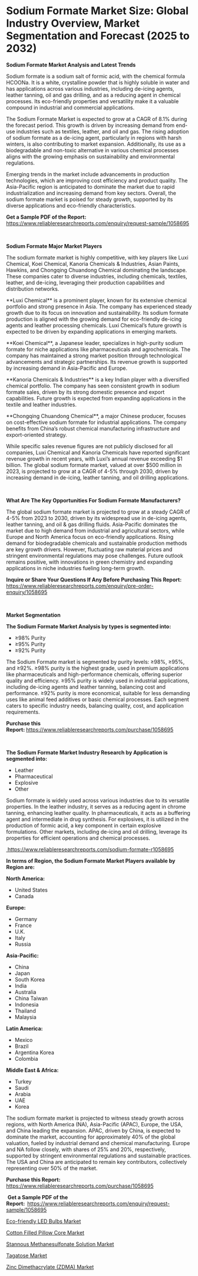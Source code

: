 <p><h1>Sodium Formate Market Size: Global Industry Overview, Market Segmentation and Forecast (2025 to 2032)</h1></p><p><strong>Sodium Formate Market Analysis and Latest Trends</strong></p>
<p><p>Sodium formate is a sodium salt of formic acid, with the chemical formula HCOONa. It is a white, crystalline powder that is highly soluble in water and has applications across various industries, including de-icing agents, leather tanning, oil and gas drilling, and as a reducing agent in chemical processes. Its eco-friendly properties and versatility make it a valuable compound in industrial and commercial applications.</p><p>The Sodium Formate Market is expected to grow at a CAGR of 8.1% during the forecast period. This growth is driven by increasing demand from end-use industries such as textiles, leather, and oil and gas. The rising adoption of sodium formate as a de-icing agent, particularly in regions with harsh winters, is also contributing to market expansion. Additionally, its use as a biodegradable and non-toxic alternative in various chemical processes aligns with the growing emphasis on sustainability and environmental regulations.</p><p>Emerging trends in the market include advancements in production technologies, which are improving cost efficiency and product quality. The Asia-Pacific region is anticipated to dominate the market due to rapid industrialization and increasing demand from key sectors. Overall, the sodium formate market is poised for steady growth, supported by its diverse applications and eco-friendly characteristics.</p></p>
<p><strong>Get a Sample PDF of the Report:&nbsp;</strong> <a href="https://www.reliableresearchreports.com/enquiry/request-sample/1058695?utm_campaign=16&utm_medium=2&utm_source=Github&utm_content=ia&utm_term=26012025&utm_id=sodium-formate">https://www.reliableresearchreports.com/enquiry/request-sample/1058695</a></p>
<p>&nbsp;</p>
<p><strong>Sodium Formate Major Market Players</strong></p>
<p><p>The sodium formate market is highly competitive, with key players like Luxi Chemical, Koei Chemical, Kanoria Chemicals & Industries, Asian Paints, Hawkins, and Chongqing Chuandong Chemical dominating the landscape. These companies cater to diverse industries, including chemicals, textiles, leather, and de-icing, leveraging their production capabilities and distribution networks.</p><p>**Luxi Chemical** is a prominent player, known for its extensive chemical portfolio and strong presence in Asia. The company has experienced steady growth due to its focus on innovation and sustainability. Its sodium formate production is aligned with the growing demand for eco-friendly de-icing agents and leather processing chemicals. Luxi Chemical’s future growth is expected to be driven by expanding applications in emerging markets.</p><p>**Koei Chemical**, a Japanese leader, specializes in high-purity sodium formate for niche applications like pharmaceuticals and agrochemicals. The company has maintained a strong market position through technological advancements and strategic partnerships. Its revenue growth is supported by increasing demand in Asia-Pacific and Europe.</p><p>**Kanoria Chemicals & Industries** is a key Indian player with a diversified chemical portfolio. The company has seen consistent growth in sodium formate sales, driven by its strong domestic presence and export capabilities. Future growth is expected from expanding applications in the textile and leather industries.</p><p>**Chongqing Chuandong Chemical**, a major Chinese producer, focuses on cost-effective sodium formate for industrial applications. The company benefits from China’s robust chemical manufacturing infrastructure and export-oriented strategy.</p><p>While specific sales revenue figures are not publicly disclosed for all companies, Luxi Chemical and Kanoria Chemicals have reported significant revenue growth in recent years, with Luxi’s annual revenue exceeding $1 billion. The global sodium formate market, valued at over $500 million in 2023, is projected to grow at a CAGR of 4-5% through 2030, driven by increasing demand in de-icing, leather tanning, and oil drilling applications.</p></p>
<p>&nbsp;</p>
<p><strong>What Are The Key Opportunities For Sodium Formate Manufacturers?</strong></p>
<p><p>The global sodium formate market is projected to grow at a steady CAGR of 4-5% from 2023 to 2030, driven by its widespread use in de-icing agents, leather tanning, and oil & gas drilling fluids. Asia-Pacific dominates the market due to high demand from industrial and agricultural sectors, while Europe and North America focus on eco-friendly applications. Rising demand for biodegradable chemicals and sustainable production methods are key growth drivers. However, fluctuating raw material prices and stringent environmental regulations may pose challenges. Future outlook remains positive, with innovations in green chemistry and expanding applications in niche industries fueling long-term growth.</p></p>
<p><strong>Inquire or Share Your Questions If Any Before Purchasing This Report:</strong> <a href="https://www.reliableresearchreports.com/enquiry/pre-order-enquiry/1058695?utm_campaign=16&utm_medium=2&utm_source=Github&utm_content=ia&utm_term=26012025&utm_id=sodium-formate">https://www.reliableresearchreports.com/enquiry/pre-order-enquiry/1058695</a></p>
<p>&nbsp;</p>
<p><strong>Market Segmentation</strong></p>
<p><strong>The Sodium Formate Market Analysis by types is segmented into:</strong></p>
<p><ul><li>≥98% Purity</li><li>≥95% Purity</li><li>≥92% Purity</li></ul></p>
<p><p>The Sodium Formate market is segmented by purity levels: ≥98%, ≥95%, and ≥92%. ≥98% purity is the highest grade, used in premium applications like pharmaceuticals and high-performance chemicals, offering superior quality and efficiency. ≥95% purity is widely used in industrial applications, including de-icing agents and leather tanning, balancing cost and performance. ≥92% purity is more economical, suitable for less demanding uses like animal feed additives or basic chemical processes. Each segment caters to specific industry needs, balancing quality, cost, and application requirements.</p></p>
<p><strong>Purchase this Report:&nbsp;</strong><a href="https://www.reliableresearchreports.com/purchase/1058695?utm_campaign=16&utm_medium=2&utm_source=Github&utm_content=ia&utm_term=26012025&utm_id=sodium-formate">https://www.reliableresearchreports.com/purchase/1058695</a></p>
<p>&nbsp;</p>
<p><strong>The Sodium Formate Market Industry Research by Application is segmented into:</strong></p>
<p><ul><li>Leather</li><li>Pharmaceutical</li><li>Explosive</li><li>Other</li></ul></p>
<p><p>Sodium formate is widely used across various industries due to its versatile properties. In the leather industry, it serves as a reducing agent in chrome tanning, enhancing leather quality. In pharmaceuticals, it acts as a buffering agent and intermediate in drug synthesis. For explosives, it is utilized in the production of formic acid, a key component in certain explosive formulations. Other markets, including de-icing and oil drilling, leverage its properties for efficient operations and chemical processes.</p></p>
<p><a href="https://www.reliableresearchreports.com/sodium-formate-r1058695?utm_campaign=16&utm_medium=2&utm_source=Github&utm_content=ia&utm_term=26012025&utm_id=sodium-formate">&nbsp;https://www.reliableresearchreports.com/sodium-formate-r1058695</a></p>
<p><strong>In terms of Region, the Sodium Formate Market Players available by Region are:</strong></p>
<p>
    <p> <strong> North America: </strong>
        <ul>
            <li>United States</li>
            <li>Canada</li>
        </ul>
        </p> 
    <p> <strong> Europe: </strong>
        <ul>
            <li>Germany</li>
            <li>France</li>
            <li>U.K.</li>
            <li>Italy</li>
            <li>Russia</li>
        </ul>
        </p> 
    <p> <strong> Asia-Pacific: </strong>
        <ul>
            <li>China</li>
            <li>Japan</li>
            <li>South Korea</li>
            <li>India</li>
            <li>Australia</li>
            <li>China Taiwan</li>
            <li>Indonesia</li>
            <li>Thailand</li>
            <li>Malaysia</li>
        </ul>
        </p> 
    <p> <strong> Latin America: </strong>
        <ul>
            <li>Mexico</li>
            <li>Brazil</li>
            <li>Argentina Korea</li>
            <li>Colombia</li>
        </ul>
        </p> 
    <p> <strong> Middle East & Africa: </strong>
        <ul>
            <li>Turkey</li>
            <li>Saudi</li>
            <li>Arabia</li>
            <li>UAE</li>
            <li>Korea</li>
        </ul>
    </p>
    </p>
<p><p>The sodium formate market is projected to witness steady growth across regions, with North America (NA), Asia-Pacific (APAC), Europe, the USA, and China leading the expansion. APAC, driven by China, is expected to dominate the market, accounting for approximately 40% of the global valuation, fueled by industrial demand and chemical manufacturing. Europe and NA follow closely, with shares of 25% and 20%, respectively, supported by stringent environmental regulations and sustainable practices. The USA and China are anticipated to remain key contributors, collectively representing over 50% of the market.</p></p>
<p><strong>Purchase this Report: </strong><a href="https://www.reliableresearchreports.com/purchase/1058695?utm_campaign=16&utm_medium=2&utm_source=Github&utm_content=ia&utm_term=26012025&utm_id=sodium-formate">https://www.reliableresearchreports.com/purchase/1058695</a></p>
<p>&nbsp;<strong>Get a Sample PDF of the Report:&nbsp;&nbsp;</strong><a href="https://www.reliableresearchreports.com/enquiry/request-sample/1058695?utm_campaign=16&utm_medium=2&utm_source=Github&utm_content=ia&utm_term=26012025&utm_id=sodium-formate">https://www.reliableresearchreports.com/enquiry/request-sample/1058695</a></p>
<p><strong></strong></p>
<p><p><a href="https://www.linkedin.com/pulse/eco-friendly-led-bulbs-market-growth-outlook-2025-2032-in-depth-imwmf?utm_campaign=16&utm_medium=2&utm_source=Github&utm_content=ia&utm_term=26012025&utm_id=sodium-formate">Eco-friendly LED Bulbs Market</a></p><p><a href="https://www.linkedin.com/pulse/latest-cotton-filled-pillow-core-market-research-size-e8adc?utm_campaign=16&utm_medium=2&utm_source=Github&utm_content=ia&utm_term=26012025&utm_id=sodium-formate">Cotton Filled Pillow Core Market</a></p><p><a href="https://www.linkedin.com/pulse/complete-analysis-stannous-methanesulfonate-solution-market-size-gr1sc?utm_campaign=16&utm_medium=2&utm_source=Github&utm_content=ia&utm_term=26012025&utm_id=sodium-formate">Stannous Methanesulfonate Solution Market</a></p><p><a href="https://github.com/popupioo/Market-Research-Report-List-1/blob/main/tagatose-market.md?utm_campaign=16&utm_medium=2&utm_source=Github&utm_content=ia&utm_term=26012025&utm_id=sodium-formate">Tagatose Market</a></p><p><a href="https://www.linkedin.com/pulse/anticipated-cagr-4-zinc-dimethacrylate-zdma-market-analysis-report-prkrf?utm_campaign=16&utm_medium=2&utm_source=Github&utm_content=ia&utm_term=26012025&utm_id=sodium-formate">Zinc Dimethacrylate (ZDMA) Market</a></p></p>